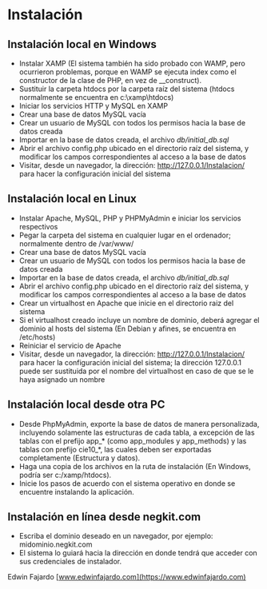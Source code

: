Instalación
===========

Instalación local en Windows
----------------------------
- Instalar XAMP (El sistema también ha sido probado con WAMP, pero ocurrieron problemas, porque en WAMP se ejecuta index como el constructor de la clase de PHP, en vez de __construct).
- Sustituir la carpeta htdocs por la carpeta raíz del sistema (htdocs normalmente se encuentra en c:\xamp\htdocs)
- Iniciar los servicios HTTP y MySQL en XAMP
- Crear una base de datos MySQL vacía
- Crear un usuario de MySQL con todos los permisos hacia la base de datos creada
- Importar en la base de datos creada, el archivo *db/initial_db.sql*
- Abrir el archivo config.php ubicado en el directorio raíz del sistema, y modificar los campos correspondientes al acceso a la base de datos
- Visitar, desde un navegador, la dirección: http://127.0.0.1/Instalacion/ para hacer la configuración inicial del sistema

Instalación local en Linux
--------------------------
- Instalar Apache, MySQL, PHP y PHPMyAdmin e iniciar los servicios respectivos
- Pegar la carpeta del sistema en cualquier lugar en el ordenador; normalmente dentro de /var/www/
- Crear una base de datos MySQL vacía
- Crear un usuario de MySQL con todos los permisos hacia la base de datos creada
- Importar en la base de datos creada, el archivo *db/initial_db.sql*
- Abrir el archivo config.php ubicado en el directorio raíz del sistema, y modificar los campos correspondientes al acceso a la base de datos
- Crear un virtualhost en Apache que inicie en el directorio raiz del sistema
- Si el virtualhost creado incluye un nombre de dominio, deberá agregar el dominio al hosts del sistema (En Debian y afines, se encuentra en /etc/hosts)
- Reiniciar el servicio de Apache
- Visitar, desde un navegador, la dirección: http://127.0.0.1/Instalacion/ para hacer la configuración inicial del sistema; la dirección 127.0.0.1 puede ser sustituida por el nombre del virtualhost en caso de que se le haya asignado un nombre

Instalación local desde otra PC
--------------------------------
- Desde PhpMyAdmin, exporte la base de datos de manera personalizada, incluyendo solamente las estructuras de cada tabla, a excepción de las tablas con el prefijo app_* (como app_modules y app_methods) y las tablas con prefijo cie10_*, las cuales deben ser exportadas completamente (Estructura y datos).
- Haga una copia de los archivos en la ruta de instalación (En Windows, podría ser c:/xamp/htdocs).
- Inicie los pasos de acuerdo con el sistema operativo en donde se encuentre instalando la aplicación.

Instalación en línea desde negkit.com
-------------------------------------
- Escriba el dominio deseado en un navegador, por ejemplo: midominio.negkit.com
- El sistema lo guiará hacia la dirección en donde tendrá que acceder con sus credenciales de instalador.

Edwin Fajardo
[www.edwinfajardo.com](https://www.edwinfajardo.com)
